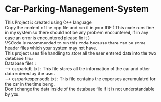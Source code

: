 # Car-Parking-Management-System
This Project is created using C++ language <br />
Copy the content of the cpp file and run it in your IDE ( This code runs fine in my system so there should not be any problem encountered, if in any case an error is encountered please fix it ) <br />
VSCode is recommended to run this code because there can be some header files which your system may not have. <br />
This project uses file handling to store all the user entered data into the two database files <br />
Database files : <br />
    --> carparkdb.txt : This file stores all the information of the car and other data entered by the user. <br />
    --> carparkexpensedb.txt : This file contains the expenses accumulated for the car in the time being. <br />
Don't change the data inside of the database file if it is not understandable by you. <br />
